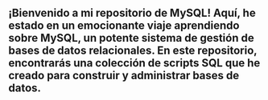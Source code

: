 ## ¡Bienvenido a mi repositorio de MySQL! Aquí, he estado en un emocionante viaje aprendiendo sobre MySQL, un potente sistema de gestión de bases de datos relacionales. En este repositorio, encontrarás una colección de scripts SQL que he creado para construir y administrar bases de datos.
